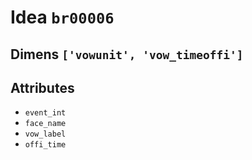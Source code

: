# Idea `br00006`

## Dimens `['vowunit', 'vow_timeoffi']`

## Attributes
- `event_int`
- `face_name`
- `vow_label`
- `offi_time`

